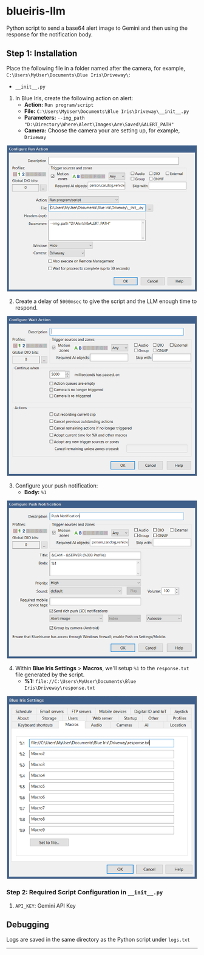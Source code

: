 # blueiris-llm

Python script to send a base64 alert image to Gemini and then using the response for the notification body.

## Step 1: Installation

Place the following file in a folder named after the camera, for example, `C:\Users\MyUser\Documents\Blue Iris\Driveway\`:
  * `__init__.py`

1. In Blue Iris, create the following action on alert:
   * **Action:** `Run program/script`
   * **File:** `C:\Users\MyUser\Documents\Blue Iris\Driveway\__init__.py`
   * **Parameters:** `--img_path "D:\Directory\Where\Alert\Images\Are\Saved\&ALERT_PATH"`
   * **Camera:** Choose the camera your are setting up, for example, `Driveway`
     
<p align="center"><img src="https://github.com/slflowfoon/blueiris-llm/blob/main/images/Notification%201.png?raw=true" width=500 /></p>

2. Create a delay of `5000msec` to give the script and the LLM enough time to respond.
   
<p align="center"><img src="https://github.com/slflowfoon/blueiris-llm/blob/main/images/Notification%202.png?raw=true" width=500 /></p>

3. Configure your push notification:
   * **Body:** `%1`
     
<p align="center"><img src="https://github.com/slflowfoon/blueiris-llm/blob/main/images/Notification%203.png?raw=true" width=500 /></p>

4. Within **Blue Iris Settings** > **Macros**, we'll setup `%1` to the `response.txt` file generated by the script.
   * **%1:** `file://C:\Users\MyUser\Documents\Blue Iris\Driveway\response.txt`
     
<p align="center"><img src="https://github.com/slflowfoon/blueiris-llm/blob/main/images/Macro%20Settings.png?raw=true" width=500 /></p>

### Step 2: Required Script Configuration in `__init__.py`

1. `API_KEY`: Gemini API Key
   
## Debugging

Logs are saved in the same directory as the Python script under `logs.txt`

----
